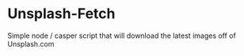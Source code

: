 # Unsplash-Fetch
Simple node / casper script that will download the latest images off of Unsplash.com
